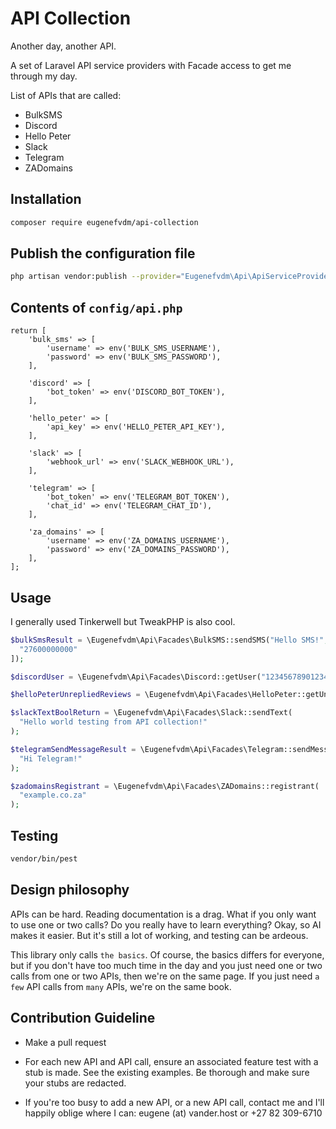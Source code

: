 # API Collection

Another day, another API.

A set of Laravel API service providers with Facade access to get me through my day.

List of APIs that are called:

- BulkSMS
- Discord
- Hello Peter
- Slack
- Telegram
- ZADomains

## Installation

```bash
composer require eugenefvdm/api-collection
```

## Publish the configuration file

```bash
php artisan vendor:publish --provider="Eugenefvdm\Api\ApiServiceProvider" --tag="config"
```

## Contents of `config/api.php`

```env
return [
    'bulk_sms' => [
        'username' => env('BULK_SMS_USERNAME'),
        'password' => env('BULK_SMS_PASSWORD'),
    ],

    'discord' => [
        'bot_token' => env('DISCORD_BOT_TOKEN'),
    ],

    'hello_peter' => [
        'api_key' => env('HELLO_PETER_API_KEY'),
    ],

    'slack' => [
        'webhook_url' => env('SLACK_WEBHOOK_URL'),
    ],

    'telegram' => [
        'bot_token' => env('TELEGRAM_BOT_TOKEN'),
        'chat_id' => env('TELEGRAM_CHAT_ID'),
    ],

    'za_domains' => [
        'username' => env('ZA_DOMAINS_USERNAME'),
        'password' => env('ZA_DOMAINS_PASSWORD'),
    ],
]; 
```

## Usage

I generally used Tinkerwell but TweakPHP is also cool.

```php
$bulkSmsResult = \Eugenefvdm\Api\Facades\BulkSMS::sendSMS("Hello SMS!", [
  "27600000000"
]);

$discordUser = \Eugenefvdm\Api\Facades\Discord::getUser("123456789012345678");

$helloPeterUnrepliedReviews = \Eugenefvdm\Api\Facades\HelloPeter::getUnrepliedReviews();

$slackTextBoolReturn = \Eugenefvdm\Api\Facades\Slack::sendText(
  "Hello world testing from API collection!"
);

$telegramSendMessageResult = \Eugenefvdm\Api\Facades\Telegram::sendMessage(
  "Hi Telegram!"
);

$zadomainsRegistrant = \Eugenefvdm\Api\Facades\ZADomains::registrant(
  "example.co.za"
);
```

## Testing

```bash
vendor/bin/pest
```

## Design philosophy

APIs can be hard. Reading documentation is a drag. What if you only want to use one or two calls? Do you really have to learn everything? Okay, so AI makes it easier. But it's still
a lot of working, and testing can be ardeous.

This library only calls `the basics`. Of course, the basics differs for everyone, but if you don't have too much time in the day and you just need one or two calls from one or two APIs, then we're on the same page. If you just need `a few` API calls from `many` APIs, we're on the same book.

## Contribution Guideline

- Make a pull request

- For each new API and API call, ensure an associated feature test with a stub is made. See the existing examples. Be thorough and make sure your stubs are redacted.

- If you're too busy to add a new API, or a new API call, contact me and I'll happily oblige where I can: eugene (at) vander.host or +27 82 309-6710
